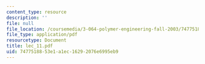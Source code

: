 ```yaml
---
content_type: resource
description: ''
file: null
file_location: /coursemedia/3-064-polymer-engineering-fall-2003/7477518853e1a1ec16292076e6995eb9_lec_11.pdf
file_type: application/pdf
resourcetype: Document
title: lec_11.pdf
uid: 74775188-53e1-a1ec-1629-2076e6995eb9
---
```

